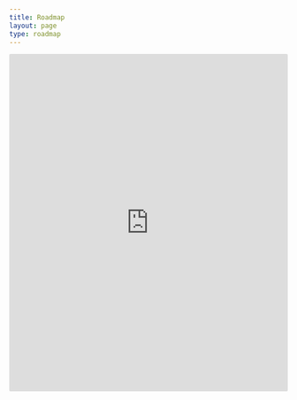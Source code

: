 ```yaml
---
title: Roadmap
layout: page
type: roadmap
---
```


<body>

<div class="padlet-embed" style="border:1px solid rgba(0,0,0,0.1);border-radius:2px;box-sizing:border-box;overflow:hidden;position:relative;width:100%;background:#F4F4F4"><p style="padding:0;margin:0"><iframe src="https://padlet.com/embed/f620nzbqplnumk2x" frameborder="0" allow="camera;microphone;geolocation" style="width:100%;height:608px;display:block;padding:0;margin:0"></iframe></p></div>

</body>
